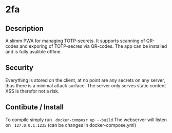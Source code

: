 # 2fa
## Description
A slimm PWA for managing TOTP-secrets. It supports scanning of QR-codes and
exporing of TOTP-secres via QR-codes.
The app can be installed and is fully avalible offline.


## Security
Everything is stored on the client, at no point are any secrets on any server,
thus there is a minimal attack surface. The server only serves static content XSS is therefor not a risk.

## Contibute / Install

To compile simply run 
``` docker-composr up --build```
The webserver will listen on ``` 127.0.0.1:1235``` (can be changes in docker-compose.yml)
